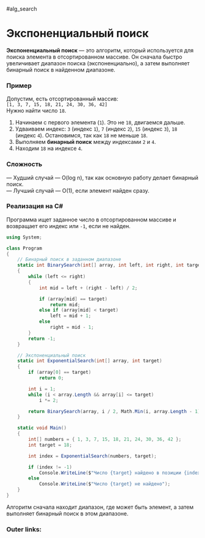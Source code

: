 #alg_search 
# Экспоненциальный поиск

**Экспоненциальный поиск** — это алгоритм, который используется для поиска элемента в отсортированном массиве. Он сначала быстро увеличивает диапазон поиска (экспоненциально), а затем выполняет бинарный поиск в найденном диапазоне.

### **Пример**

Допустим, есть отсортированный массив:  
`[1, 3, 7, 15, 18, 21, 24, 30, 36, 42]`  
Нужно найти число `18`.

1. Начинаем с первого элемента (`1`). Это не `18`, двигаемся дальше.
2. Удваиваем индекс: `3` (индекс `1`), `7` (индекс `2`), `15` (индекс `3`), `18` (индекс `4`). Остановимся, так как `18` не меньше `18`.
3. Выполняем **бинарный поиск** между индексами `2` и `4`.
4. Находим `18` на индексе `4`.

### **Сложность**

— Худший случай — O(log n), так как основную работу делает бинарный поиск.  
— Лучший случай — O(1), если элемент найден сразу.

### **Реализация на C#**

Программа ищет заданное число в отсортированном массиве и возвращает его индекс или `-1`, если не найден.

```csharp
using System;

class Program
{
    // Бинарный поиск в заданном диапазоне
    static int BinarySearch(int[] array, int left, int right, int target)
    {
        while (left <= right)
        {
            int mid = left + (right - left) / 2;

            if (array[mid] == target)
                return mid;
            else if (array[mid] < target)
                left = mid + 1;
            else
                right = mid - 1;
        }
        return -1;
    }

    // Экспоненциальный поиск
    static int ExponentialSearch(int[] array, int target)
    {
        if (array[0] == target)
            return 0;

        int i = 1;
        while (i < array.Length && array[i] <= target)
            i *= 2;

        return BinarySearch(array, i / 2, Math.Min(i, array.Length - 1), target);
    }

    static void Main()
    {
        int[] numbers = { 1, 3, 7, 15, 18, 21, 24, 30, 36, 42 };
        int target = 18;

        int index = ExponentialSearch(numbers, target);

        if (index != -1)
            Console.WriteLine($"Число {target} найдено в позиции {index}");
        else
            Console.WriteLine($"Число {target} не найдено");
    }
}
```

Алгоритм сначала находит диапазон, где может быть элемент, а затем выполняет бинарный поиск в этом диапазоне.

### Outer links:

